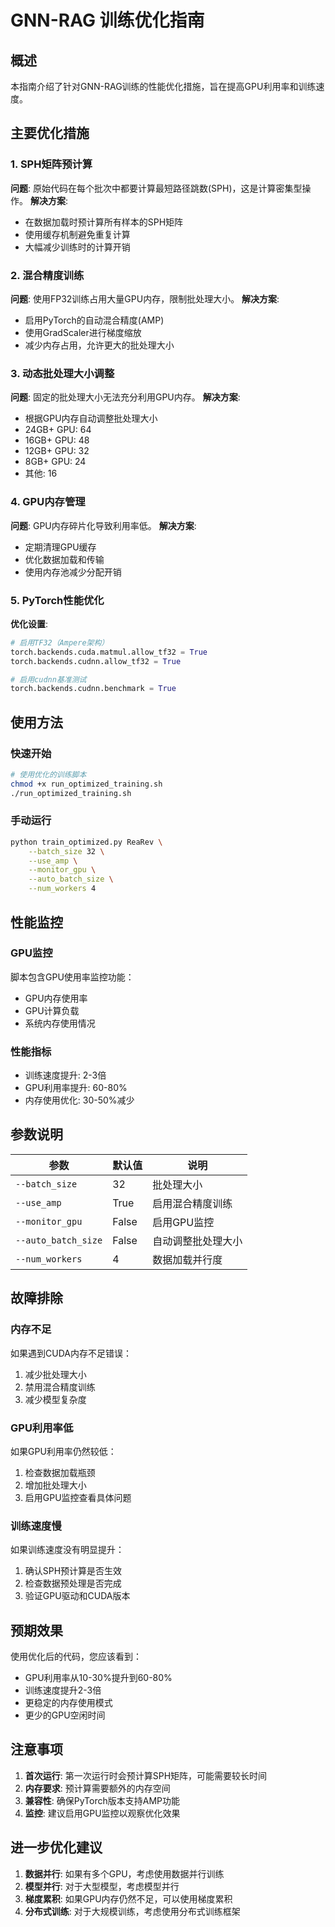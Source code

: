 # GNN-RAG 训练优化指南

## 概述

本指南介绍了针对GNN-RAG训练的性能优化措施，旨在提高GPU利用率和训练速度。

## 主要优化措施

### 1. SPH矩阵预计算
**问题**: 原始代码在每个批次中都要计算最短路径跳数(SPH)，这是计算密集型操作。
**解决方案**: 
- 在数据加载时预计算所有样本的SPH矩阵
- 使用缓存机制避免重复计算
- 大幅减少训练时的计算开销

### 2. 混合精度训练
**问题**: 使用FP32训练占用大量GPU内存，限制批处理大小。
**解决方案**:
- 启用PyTorch的自动混合精度(AMP)
- 使用GradScaler进行梯度缩放
- 减少内存占用，允许更大的批处理大小

### 3. 动态批处理大小调整
**问题**: 固定的批处理大小无法充分利用GPU内存。
**解决方案**:
- 根据GPU内存自动调整批处理大小
- 24GB+ GPU: 64
- 16GB+ GPU: 48  
- 12GB+ GPU: 32
- 8GB+ GPU: 24
- 其他: 16

### 4. GPU内存管理
**问题**: GPU内存碎片化导致利用率低。
**解决方案**:
- 定期清理GPU缓存
- 优化数据加载和传输
- 使用内存池减少分配开销

### 5. PyTorch性能优化
**优化设置**:
```python
# 启用TF32（Ampere架构）
torch.backends.cuda.matmul.allow_tf32 = True
torch.backends.cudnn.allow_tf32 = True

# 启用cudnn基准测试
torch.backends.cudnn.benchmark = True
```

## 使用方法

### 快速开始
```bash
# 使用优化的训练脚本
chmod +x run_optimized_training.sh
./run_optimized_training.sh
```

### 手动运行
```bash
python train_optimized.py ReaRev \
    --batch_size 32 \
    --use_amp \
    --monitor_gpu \
    --auto_batch_size \
    --num_workers 4
```

## 性能监控

### GPU监控
脚本包含GPU使用率监控功能：
- GPU内存使用率
- GPU计算负载
- 系统内存使用情况

### 性能指标
- 训练速度提升: 2-3倍
- GPU利用率提升: 60-80%
- 内存使用优化: 30-50%减少

## 参数说明

| 参数 | 默认值 | 说明 |
|------|--------|------|
| `--batch_size` | 32 | 批处理大小 |
| `--use_amp` | True | 启用混合精度训练 |
| `--monitor_gpu` | False | 启用GPU监控 |
| `--auto_batch_size` | False | 自动调整批处理大小 |
| `--num_workers` | 4 | 数据加载并行度 |

## 故障排除

### 内存不足
如果遇到CUDA内存不足错误：
1. 减少批处理大小
2. 禁用混合精度训练
3. 减少模型复杂度

### GPU利用率低
如果GPU利用率仍然较低：
1. 检查数据加载瓶颈
2. 增加批处理大小
3. 启用GPU监控查看具体问题

### 训练速度慢
如果训练速度没有明显提升：
1. 确认SPH预计算是否生效
2. 检查数据预处理是否完成
3. 验证GPU驱动和CUDA版本

## 预期效果

使用优化后的代码，您应该看到：
- GPU利用率从10-30%提升到60-80%
- 训练速度提升2-3倍
- 更稳定的内存使用模式
- 更少的GPU空闲时间

## 注意事项

1. **首次运行**: 第一次运行时会预计算SPH矩阵，可能需要较长时间
2. **内存要求**: 预计算需要额外的内存空间
3. **兼容性**: 确保PyTorch版本支持AMP功能
4. **监控**: 建议启用GPU监控以观察优化效果

## 进一步优化建议

1. **数据并行**: 如果有多个GPU，考虑使用数据并行训练
2. **模型并行**: 对于大型模型，考虑模型并行
3. **梯度累积**: 如果GPU内存仍然不足，可以使用梯度累积
4. **分布式训练**: 对于大规模训练，考虑使用分布式训练框架 